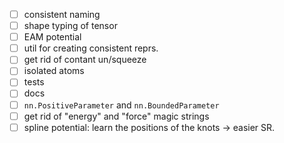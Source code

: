-   [ ] consistent naming
-   [ ] shape typing of tensor
-   [ ] EAM potential
-   [ ] util for creating consistent reprs.
-   [ ] get rid of contant un/squeeze
-   [ ] isolated atoms
-   [ ] tests
-   [ ] docs
-   [ ] `nn.PositiveParameter` and `nn.BoundedParameter`
-   [ ] get rid of "energy" and "force" magic strings
-   [ ] spline potential: learn the positions of the knots -> easier SR.
